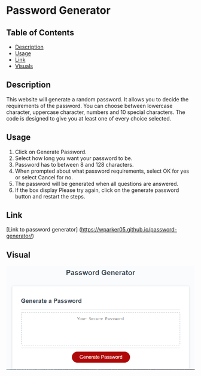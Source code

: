 # Password Generator

## Table of Contents

- [Description](#Description)
- [Usage](#Usage)
- [Link](#Link)
- [Visuals](#Visual)



## Description
This website will generate a random password. It allows you to decide the requirements of the password. You can choose between lowercase character, uppercase character, numbers and 10 special characters. The code is designed to give you at least one of every choice selected. 

## Usage
1. Click on Generate Password.
2. Select how long you want your password to be.
3. Password has to between 8 and 128 characters.
4. When prompted about what password requirements, select OK for yes or select Cancel for no.
5. The password will be generated when all questions are answered.
6. If the box display Please try again, click on the generate password button and restart the steps.



## Link
[Link to password generator] (https://wparker05.github.io/password-generator/)

## Visual
![Image of password generator website](./assets/images/password.png)